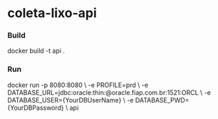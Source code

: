 # coleta-lixo-api

<h3>Build</h3>
docker build -t api .

<h3>Run</h3>
docker run -p 8080:8080 \                                 
-e PROFILE=prd \
-e DATABASE_URL=jdbc:oracle:thin:@oracle.fiap.com.br:1521:ORCL \
-e DATABASE_USER={YourDBUserName} \
-e DATABASE_PWD={YourDBPassword} \
api
